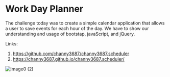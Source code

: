 # Work Day Planner


The challenge today was to create a simple calendar application that allows a user to save events for each hour of the day. We have to show our understanding and usage of bootstap, javaScript, and jQuery. 

Links: 

1. https://github.com/channy3687/channy3687.scheduler
2. https://channy3687.github.io/channy3687.scheduler/


![image0 (2)](https://user-images.githubusercontent.com/88798354/135790849-aaa8667a-adc7-43d6-b1f4-a321e80e6fa1.jpeg)
